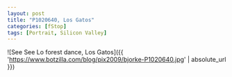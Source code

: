```yaml
---
layout: post
title: "P1020640, Los Gatos"
categories: [fStop]
tags: [Portrait, Silicon Valley]
---
```



![See See Lo forest dance, Los Gatos]({{ 'https://www.botzilla.com/blog/pix2009/bjorke-P1020640.jpg' | absolute_url }})


